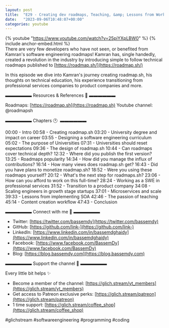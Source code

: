 ```yaml
---
layout: post
title:  "E29 - Creating dev roadmaps, Teaching, &amp; Lessons from Working in Product Companies with Kamran Ahmed"
date:   "2023-09-06T10:48:07+00:00"
categories: youtube
---
```

{% youtube  "https://www.youtube.com/watch?v=25piYXpLBW0" %}
{% include anchor-embed.html %}
<br />
There are very few developers who have not seen, or benefited from Kamran's software engineering roadmaps! Kamran has, single handedly, created a revolution in the industry by introducing simple to follow technical roadmaps published to [https://roadmap.sh/](https://roadmap.sh/)

In this episode we dive into Kamran's journey creating roadmap.sh, his thoughts on technical education, his experience transitioning from professional services companies to product companies and more.

▬▬▬▬▬▬ Resources &amp; References 📕 ▬▬▬▬▬▬

Roadmaps: [https://roadmap.sh](https://roadmap.sh)
Youtube channel: @roadmapsh 

▬▬▬▬▬▬ Chapters 🕐  ▬▬▬▬▬▬

00:00 - Intro
00:58 - Creating roadmap.sh 
03:20 - University degree and impact on career 
03:55 - Designing a software engineering curriculum 
05:02 - The purpose of Universities 
07:31 - Universities should reset expectations 
09:36 - The design of roadmap.sh 
10:44 - Can roadmaps cover technical depth? 
12:32 - Where did you publish the first version? 
13:25 - Roadmaps popularity 
14:34 - How did you manage the influx of contributions? 
16:14 - How many views does roadmap.sh get? 
16:43 - Did you have plans to monetize roadmap.sh? 
18:52 - Were you using these roadmaps yourself? 
20:12 - What's the next step for roadmaps.sh? 
23:06 - How can you afford to work on this full-time? 
28:24 - Working as a SWE in professional services 
31:52 - Transition to a product company 
34:08 - Scaling engineers in growth stage startups 
37:01 - Microservices and scale 
39:33 - Lessons from implementing SOA 
42:46 - The passion of teaching 
45:14 - Content creation workflow 
47:43 - Conclusion 

▬▬▬▬▬▬ Connect with me 👋 ▬▬▬▬▬▬

- Twitter: [https://twitter.com/bassemdy](https://twitter.com/bassemdy)
- GitHub: [https://github.com/link-](https://github.com/link-)
- LinkedIn: [https://www.linkedin.com/in/bassemdghaidy](https://www.linkedin.com/in/bassemdghaidy)
- Facebook: [https://www.facebook.com/BassemDy](https://www.facebook.com/BassemDy)
- Blog: [https://blog.bassemdy.com](https://blog.bassemdy.com)

▬▬▬▬▬▬ Support the channel 💜 ▬▬▬▬▬▬

Every little bit helps ✨
- Become a member of the channel: [https://glich.stream/yt_members](https://glich.stream/yt_members)
- Get access to Patreon exclusive perks: [https://glich.stream/patreon](https://glich.stream/patreon)
- 1 time support: [https://glich.stream/coffee_shop](https://glich.stream/coffee_shop)

#glichstream #softwareengineering #programming #coding
